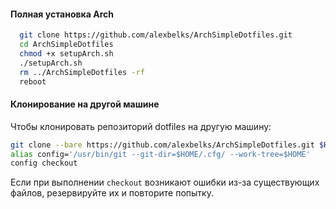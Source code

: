 #### **Полная установка Arch**
```bash
  git clone https://github.com/alexbelks/ArchSimpleDotfiles.git
  cd ArchSimpleDotfiles
  chmod +x setupArch.sh
  ./setupArch.sh
  rm ../ArchSimpleDotfiles -rf
  reboot
```
 
 
 #### **Клонирование на другой машине**

  Чтобы клонировать репозиторий dotfiles на другую машину:

  ```bash
  git clone --bare https://github.com/alexbelks/ArchSimpleDotfiles.git $HOME/.cfg
  alias config='/usr/bin/git --git-dir=$HOME/.cfg/ --work-tree=$HOME'
  config checkout
  ```

  Если при выполнении `checkout` возникают ошибки из-за существующих файлов, резервируйте их и повторите попытку.


